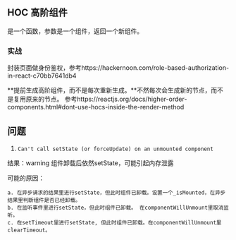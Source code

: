 ## HOC 高阶组件
是一个函数，参数是一个组件，返回一个新组件。

### 实战
封装页面做身份鉴权，参考https://hackernoon.com/role-based-authorization-in-react-c70bb7641db4

**提前生成高阶组件，而不是每次重新生成。**不然每次会生成新的节点，而不是复用原来的节点。
参考https://reactjs.org/docs/higher-order-components.html#dont-use-hocs-inside-the-render-method

## 问题
1. `Can't call setState (or forceUpdate) on an unmounted component`

结果：warning 组件卸载后依然setState，可能引起内存泄露

可能的原因：
```
a. 在异步请求的结果里进行setState，但此时组件已卸载。设置一个_isMounted，在异步结果里判断组件是否已经卸载。
b. 在监听事件里进行setState，但此时组件已卸载。 在componentWillUnmount里取消监听。
c. 在setTimeout里进行setState, 但此时组件已卸载。在componentWillUnmount里clearTimeout。
```

